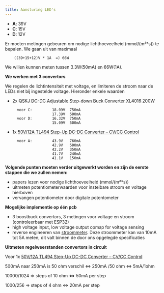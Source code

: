 ```yaml
---
title: Aansturing LED's
---
```


* **A**: 39V
* **C**: 15V
* **D**: 12V 

Er moeten metingen gebeuren om nodige lichthoeveelheid (mmol/(m²*s)) te bepalen. We gaan uit van maximaal 

        ((39+15+12)V * 1A  =) 66W

 We willen kunnen meten tussen 3.3W(50mA) en 66W(1A).
	

**We werken met 3 convertors**

 We regelen de lichtintensiteit met voltage, en limiteren de stroom naar de LEDs niet bij ingestelde voltage. Hieronder enkele waarden

* 2x [QSKJ DC-DC Adjustable Step-down Buck Converter XL4016 200W](https://www.tinytronics.nl/en/power/voltage-converters/buck-(step-down)-converters/dc-dc-ajustable-step-down-buck-converter-xl4016-200w)        
               
        voor C:         18.09V  750mA
                        17.39V  500mA
        voor D:         16.32V  750mA
                        15.09V  500mA

* 1x [50V/12A TL494 Step-Up DC-DC Converter – CV/CC Control](https://handsontec.com/index.php/product/50v-12a-tl494-step-up-dc-dc-converter-cv-cv-control/)
               
        voor A:         43.9V   760mA
                        42.9V   500mA
                        42.2V   350mA
                        41.7V   240mA
                        41.1V   150mA

**Volgende punten moeten verder uitgewerkt worden en zijn de eerste stappen die we zullen nemen:**

* papers lezen voor nodige lichthoeveelheid (mmol/(m²*s))
* uitmeten potentiometerwaarden voor instelbare stroom en voltage hierboven
* vervangen potentiometer door digitale potentometer


**Mogelijke implementie op één pcb**

* 3 boostbuck convertors, 3 metingen voor voltage en stroom (controleerbaar met ESP32)
* high voltage input, low voltage output opmap for voltage sensing
* reverse engineeren van [stroommeter](https://www.digikey.be/en/products/detail/sparkfun-electronics/SEN-14544/9452026). Deze stroommeter kan van 10mA tot 5A meten, dit valt binnen de door ons opgelegde specificaties

**Uitmeten regelweerstanden convertors in circuit**

Voor  1x [50V/12A TL494 Step-Up DC-DC Converter – CV/CC Control](https://handsontec.com/index.php/product/50v-12a-tl494-step-up-dc-dc-converter-cv-cv-control/)


500mA naar 250mA is 50 ohm verschil <=> 250mA /50 ohm <=> 5mA/1ohm


10000/1024 => steps of 10 ohm <=> 50mA per step


1000/256 => steps of 4 ohm <=> 20mA per step


